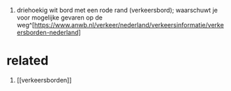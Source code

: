 1. driehoekig wit bord met een rode rand (verkeersbord); waarschuwt je voor mogelijke gevaren op de weg^[https://www.anwb.nl/verkeer/nederland/verkeersinformatie/verkeersborden-nederland]
# related
1. [[verkeersborden]]